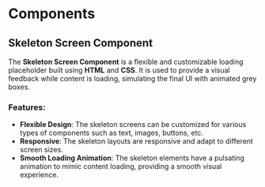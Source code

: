 # Components

## Skeleton Screen Component

The **Skeleton Screen Component** is a flexible and customizable loading placeholder built using **HTML** and **CSS**. It is used to provide a visual feedback while content is loading, simulating the final UI with animated grey boxes.

### Features:

- **Flexible Design**: The skeleton screens can be customized for various types of components such as text, images, buttons, etc.
- **Responsive**: The skeleton layouts are responsive and adapt to different screen sizes.
- **Smooth Loading Animation**: The skeleton elements have a pulsating animation to mimic content loading, providing a smooth visual experience.
